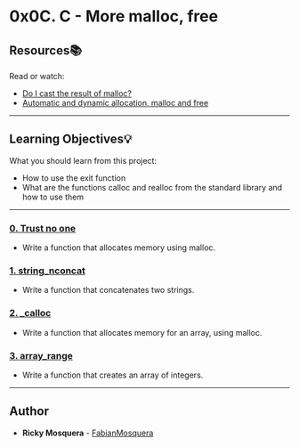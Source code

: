 # 0x0C. C - More malloc, free

## Resources:books:
Read or watch:
* [Do I cast the result of malloc?](https://intranet.hbtn.io/rltoken/xRakq81EUvl-3QG_3QUC8A)
* [Automatic and dynamic allocation, malloc and free](https://intranet.hbtn.io/rltoken/EtTOoIezIdtjFOZX5YO7-g)

---
## Learning Objectives:bulb:
What you should learn from this project:

* How to use the exit function
* What are the functions calloc and realloc from the standard library and how to use them

---

### [0. Trust no one](./0-malloc_checked.c)
* Write a function that allocates memory using malloc.


### [1. string_nconcat](./1-string_nconcat.c)
* Write a function that concatenates two strings.


### [2. _calloc](./2-calloc.c)
* Write a function that allocates memory for an array, using malloc.


### [3. array_range](./3-array_range.c)
* Write a function that creates an array of integers.

---

## Author
* **Ricky Mosquera** - [FabianMosquera](https://github.com/FabianMosquera)